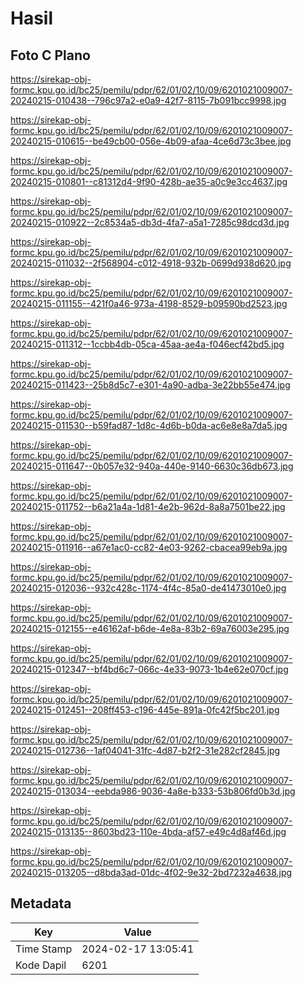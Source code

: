 # Hasil

## Foto C Plano

https://sirekap-obj-formc.kpu.go.id/bc25/pemilu/pdpr/62/01/02/10/09/6201021009007-20240215-010438--796c97a2-e0a9-42f7-8115-7b091bcc9998.jpg

https://sirekap-obj-formc.kpu.go.id/bc25/pemilu/pdpr/62/01/02/10/09/6201021009007-20240215-010615--be49cb00-056e-4b09-afaa-4ce6d73c3bee.jpg

https://sirekap-obj-formc.kpu.go.id/bc25/pemilu/pdpr/62/01/02/10/09/6201021009007-20240215-010801--c81312d4-9f90-428b-ae35-a0c9e3cc4637.jpg

https://sirekap-obj-formc.kpu.go.id/bc25/pemilu/pdpr/62/01/02/10/09/6201021009007-20240215-010922--2c8534a5-db3d-4fa7-a5a1-7285c98dcd3d.jpg

https://sirekap-obj-formc.kpu.go.id/bc25/pemilu/pdpr/62/01/02/10/09/6201021009007-20240215-011032--2f568904-c012-4918-932b-0699d938d620.jpg

https://sirekap-obj-formc.kpu.go.id/bc25/pemilu/pdpr/62/01/02/10/09/6201021009007-20240215-011155--421f0a46-973a-4198-8529-b09590bd2523.jpg

https://sirekap-obj-formc.kpu.go.id/bc25/pemilu/pdpr/62/01/02/10/09/6201021009007-20240215-011312--1ccbb4db-05ca-45aa-ae4a-f046ecf42bd5.jpg

https://sirekap-obj-formc.kpu.go.id/bc25/pemilu/pdpr/62/01/02/10/09/6201021009007-20240215-011423--25b8d5c7-e301-4a90-adba-3e22bb55e474.jpg

https://sirekap-obj-formc.kpu.go.id/bc25/pemilu/pdpr/62/01/02/10/09/6201021009007-20240215-011530--b59fad87-1d8c-4d6b-b0da-ac6e8e8a7da5.jpg

https://sirekap-obj-formc.kpu.go.id/bc25/pemilu/pdpr/62/01/02/10/09/6201021009007-20240215-011647--0b057e32-940a-440e-9140-6630c36db673.jpg

https://sirekap-obj-formc.kpu.go.id/bc25/pemilu/pdpr/62/01/02/10/09/6201021009007-20240215-011752--b6a21a4a-1d81-4e2b-962d-8a8a7501be22.jpg

https://sirekap-obj-formc.kpu.go.id/bc25/pemilu/pdpr/62/01/02/10/09/6201021009007-20240215-011916--a67e1ac0-cc82-4e03-9262-cbacea99eb9a.jpg

https://sirekap-obj-formc.kpu.go.id/bc25/pemilu/pdpr/62/01/02/10/09/6201021009007-20240215-012036--932c428c-1174-4f4c-85a0-de41473010e0.jpg

https://sirekap-obj-formc.kpu.go.id/bc25/pemilu/pdpr/62/01/02/10/09/6201021009007-20240215-012155--e46162af-b6de-4e8a-83b2-69a76003e295.jpg

https://sirekap-obj-formc.kpu.go.id/bc25/pemilu/pdpr/62/01/02/10/09/6201021009007-20240215-012347--bf4bd6c7-066c-4e33-9073-1b4e62e070cf.jpg

https://sirekap-obj-formc.kpu.go.id/bc25/pemilu/pdpr/62/01/02/10/09/6201021009007-20240215-012451--208ff453-c196-445e-891a-0fc42f5bc201.jpg

https://sirekap-obj-formc.kpu.go.id/bc25/pemilu/pdpr/62/01/02/10/09/6201021009007-20240215-012736--1af04041-31fc-4d87-b2f2-31e282cf2845.jpg

https://sirekap-obj-formc.kpu.go.id/bc25/pemilu/pdpr/62/01/02/10/09/6201021009007-20240215-013034--eebda986-9036-4a8e-b333-53b806fd0b3d.jpg

https://sirekap-obj-formc.kpu.go.id/bc25/pemilu/pdpr/62/01/02/10/09/6201021009007-20240215-013135--8603bd23-110e-4bda-af57-e49c4d8af46d.jpg

https://sirekap-obj-formc.kpu.go.id/bc25/pemilu/pdpr/62/01/02/10/09/6201021009007-20240215-013205--d8bda3ad-01dc-4f02-9e32-2bd7232a4638.jpg


## Metadata

| Key        | Value               |
| ---------- | ------------------- |
| Time Stamp | 2024-02-17 13:05:41 |
| Kode Dapil | 6201                |



